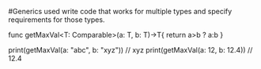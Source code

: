 #Generics used write code that works for multiple types and specify requirements for those types.

func getMaxVal<T: Comparable>(a: T, b: T)->T{
    return a>b ? a:b
}

print(getMaxVal(a: "abc", b: "xyz")) // xyz
print(getMaxVal(a: 12, b: 12.4))  // 12.4
